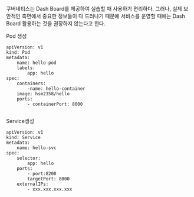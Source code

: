 쿠버네티스는 Dash Board를 제공하여 실습할 때 사용하기 편리하다. 그러나, 실제 보안적인 측면에서 중요한 정보들이 다 드러나기 때문에 서비스를 운영할 때에는 Dash Board 활용하는 것을 권장하지 않는다고 한다.



Pod 생성

```
apiVersion: v1
kind: Pod
metadata:
	name: hello-pod
	labels:
		app: hello
spec:
	containers:
		-name: hello-container
	image: hsm2358/hello
	ports:
		- containerPort: 8000
	
```



Service생성

```
apiVersion: v1
kind: Service
metadata:
	name: hello-svc
spec:
	selector:
		app: hello
	ports:
		- port:8200
		targetPort: 8000
	externalIPs:
		- xxx.xxx.xxx.xxx
		
```

